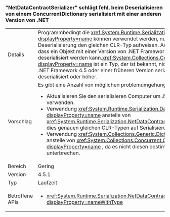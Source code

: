 ### <a name="netdatacontractserializer-fails-to-deserialize-a-concurrentdictionary-serialized-with-a-different-net-version"></a>"NetDataContractSerializer" schlägt fehl, beim Deserialisieren von einem ConcurrentDictionary serialisiert mit einer anderen Version von .NET

|   |   |
|---|---|
|Details|Programmbedingt die <xref:System.Runtime.Serialization.NetDataContractSerializer?displayProperty=name> können verwendet werden, nur, wenn sowohl die Serialisierung und Deserialisierung den gleichen CLR-Typ aufweisen. Aus diesem Grund wird nicht garantiert, dass ein Objekt mit einer Version von .NET Framework serialisiert, die von einer anderen Version deserialisiert werden kann.<xref:System.Collections.Concurrent.ConcurrentDictionary%602?displayProperty=name> ist ein Typ, der ist bekannt, nicht korrekt deserialisiert werden, wenn mit .NET Framework 4.5 oder einer früheren Version serialisiert und mit .NET Framework 4.5.1 deserialisiert oder höher.|
|Vorschlag|Es gibt eine Anzahl von möglichen problemumgehungen für dieses Problem:<ul><li>Aktualisieren Sie den serialisieren Computer um .NET Framework 4.5.1, ebenfalls zu verwenden.</li><li>Verwendung <xref:System.Runtime.Serialization.DataContractSerializer?displayProperty=name> anstelle von <xref:System.Runtime.Serialization.NetDataContractSerializer?displayProperty=name> wie dies genauen gleichen CLR-Typen auf Serialisierung und Deserialisierung keine erwartet.</li><li>Verwendung <xref:System.Collections.Generic.Dictionary%602?displayProperty=name> anstelle von <xref:System.Collections.Concurrent.ConcurrentDictionary%602?displayProperty=name> , da es nicht diesen bestimmten 4.5 - aufweist&gt;4.5.1 zu unterbrechen.</li></ul>|
|Bereich|Gering|
|Version|4.5.1|
|Typ|Laufzeit|
|Betroffene APIs|<ul><li><xref:System.Runtime.Serialization.NetDataContractSerializer.Deserialize(System.IO.Stream)?displayProperty=nameWithType></li></ul>|

